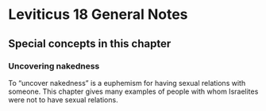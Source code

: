 # Leviticus 18 General Notes
## Special concepts in this chapter

### Uncovering nakedness

To “uncover nakedness” is a euphemism for having sexual relations with someone. This chapter gives many examples of people with whom Israelites were not to have sexual relations.